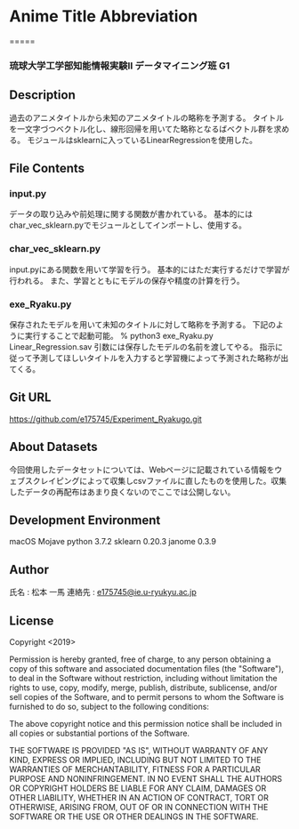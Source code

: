 # Anime Title Abbreviation
=====
### 琉球大学工学部知能情報実験Ⅱ データマイニング班 G1
## Description
過去のアニメタイトルから未知のアニメタイトルの略称を予測する。
タイトルを一文字づつベクトル化し、線形回帰を用いてた略称となるばベクトル群を求める。
モジュールはsklearnに入っているLinearRegressionを使用した。

## File Contents
### input.py
データの取り込みや前処理に関する関数が書かれている。
基本的にはchar_vec_sklearn.pyでモジュールとしてインポートし、使用する。

### char_vec_sklearn.py
input.pyにある関数を用いて学習を行う。
基本的にはただ実行するだけで学習が行われる。
また、学習とともにモデルの保存や精度の計算を行う。

### exe_Ryaku.py
保存されたモデルを用いて未知のタイトルに対して略称を予測する。
下記のように実行することで起動可能。
% python3 exe_Ryaku.py Linear_Regression.sav
引数には保存したモデルの名前を渡してやる。
指示に従って予測してほしいタイトルを入力すると学習機によって予測された略称が出てくる。

## Git URL
https://github.com/e175745/Experiment_Ryakugo.git

## About Datasets
今回使用したデータセットについては、Webページに記載されている情報をウェブスクレイピングによって収集しcsvファイルに直したものを使用した。収集したデータの再配布はあまり良くないのでここでは公開しない。

## Development Environment
macOS Mojave
python 3.7.2
sklearn 0.20.3
janome 0.3.9

## Author
氏名 : 松本 一馬
連絡先 : e175745@ie.u-ryukyu.ac.jp

## License
Copyright <2019> <Matsumoto Kazuma>

Permission is hereby granted, free of charge, to any person obtaining a copy of this software and associated documentation files (the "Software"), to deal in the Software without restriction, including without limitation the rights to use, copy, modify, merge, publish, distribute, sublicense, and/or sell copies of the Software, and to permit persons to whom the Software is furnished to do so, subject to the following conditions:

The above copyright notice and this permission notice shall be included in all copies or substantial portions of the Software.

THE SOFTWARE IS PROVIDED "AS IS", WITHOUT WARRANTY OF ANY KIND, EXPRESS OR IMPLIED, INCLUDING BUT NOT LIMITED TO THE WARRANTIES OF MERCHANTABILITY, FITNESS FOR A PARTICULAR PURPOSE AND NONINFRINGEMENT. IN NO EVENT SHALL THE AUTHORS OR COPYRIGHT HOLDERS BE LIABLE FOR ANY CLAIM, DAMAGES OR OTHER LIABILITY, WHETHER IN AN ACTION OF CONTRACT, TORT OR OTHERWISE, ARISING FROM, OUT OF OR IN CONNECTION WITH THE SOFTWARE OR THE USE OR OTHER DEALINGS IN THE SOFTWARE.
